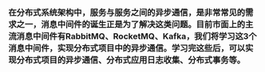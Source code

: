 ### 在分布式系统架构中，服务与服务之间的异步通信，是非常常见的需求之一，消息中间件的诞生正是为了解决这类问题。目前市面上的主流消息中间件有RabbitMQ、RocketMQ、Kafka，我们将学习这3个消息中间件，实现分布式项目中的异步通信。学习完这些后，可以实现分布式项目的异步通信、分布式应用日志收集、分布式事务等。